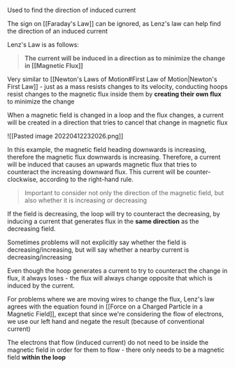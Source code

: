 Used to find the direction of induced current

The sign on [[Faraday's Law]] can be ignored, as Lenz's law can help find the direction of an induced current

Lenz's Law is as follows:

> **The current will be induced in a direction as to minimize the change in [[Magnetic Flux]]**

Very similar to [[Newton's Laws of Motion#First Law of Motion|Newton's First Law]] - just as a mass resists changes to its velocity, conducting hoops resist changes to the magnetic flux inside them by **creating their own flux** to minimize the change

When a magnetic field is changed in a loop and the flux changes, a current will be created in a direction that tries to cancel that change in magnetic flux

![[Pasted image 20220412232026.png]]

In this example, the magnetic field heading downwards is increasing, therefore the magnetic flux downwards is increasing. Therefore, a current will be induced that causes an upwards magnetic flux that tries to counteract the increasing downward flux. This current will be counter-clockwise, according to the right-hand rule.

> Important to consider not only the direction of the magnetic field, but also whether it is increasing or decreasing

If the field is decreasing, the loop will try to counteract the decreasing, by inducing a current that generates flux in the **same direction** as the decreasing field.

Sometimes problems will not explicitly say whether the field is decreasing/increasing, but will say whether a nearby current is decreasing/increasing

Even though the hoop generates a current to try to counteract the change in flux, it always loses - the flux will always change opposite that which is induced by the current.

For problems where we are moving wires to change the flux, Lenz's law agrees with the equation found in [[Force on a Charged Particle in a Magnetic Field]], except that since we're considering the flow of electrons, we use our left hand and negate the result (because of conventional current)

The electrons that flow (induced current) do not need to be inside the magnetic field in order for them to flow - there only needs to be a magnetic field **within the loop**
